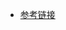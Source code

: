 - [参考链接](https://blog.csdn.net/m0_67402588/article/details/123840703?utm_medium=distribute.pc_relevant.none-task-blog-2~default~baidujs_utm_term~default-1-123840703-blog-39968493.235^v27^pc_relevant_t0_download&spm=1001.2101.3001.4242.2&utm_relevant_index=4)